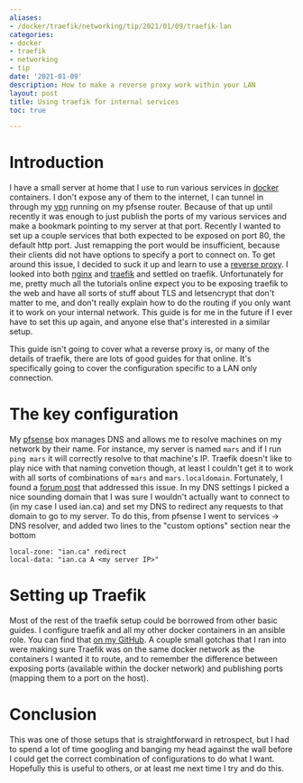 ```yaml
---
aliases:
- /docker/traefik/networking/tip/2021/01/09/traefik-lan
categories:
- docker
- traefik
- networking
- tip
date: '2021-01-09'
description: How to make a reverse proxy work within your LAN
layout: post
title: Using traefik for internal services
toc: true

---
```


# Introduction

I have a small server at home that I use to run various services in [docker](https://www.docker.com/) containers. I don't expose any of them to the internet, I can tunnel in through my [vpn](2020-05-06-pfsense.md#openvpn---secure-remote-access) running on my pfsense router. Because of that up until recently it was enough to just publish the ports of my various services and make a bookmark pointing to my server at that port. Recently I wanted to set up a couple services that both expected to be exposed on port 80, the default http port. Just remapping the port would be insufficient, because their clients did not have options to specify a port to connect on. To get around this issue, I decided to suck it up and learn to use a [reverse proxy](https://en.wikipedia.org/wiki/Reverse_proxy). I looked into both [nginx](https://docs.nginx.com/nginx/admin-guide/web-server/reverse-proxy/) and [traefik](https://traefik.io/) and settled on traefik. Unfortunately for me, pretty much all the tutorials online expect you to be exposing traefik to the web and have all sorts of stuff about TLS and letsencrypt that don't matter to me, and don't really explain how to do the routing if you only want it to work on your internal network. This guide is for me in the future if I ever have to set this up again, and anyone else that's interested in a similar setup.

This guide isn't going to cover what a reverse proxy is, or many of the details of traefik, there are lots of good guides for that online. It's specifically going to cover the configuration specific to a LAN only connection.

# The key configuration

My [pfsense](2020-05-06-pfsense.md#dns) box manages DNS and allows me to resolve machines on my network by their name. For instance, my server is named ```mars``` and if I run ```ping mars``` it will correctly resolve to that machine's IP. Traefik doesn't like to play nice with that naming convetion though, at least I couldn't get it to work with all sorts of combinations of ```mars``` and ```mars.localdomain```. Fortunately, I found a [forum post](https://forum.netgate.com/topic/103737/dns-resolver-host-override) that addressed this issue. In my DNS settings I picked a nice sounding domain that I was sure I wouldn't actually want to connect to (in my case I used ian.ca) and set my DNS to redirect any requests to that domain to go to my server. To do this, from pfsense I went to services -> DNS resolver, and added two lines to the "custom options" section near the bottom

```
local-zone: "ian.ca" redirect
local-data: "ian.ca A <my server IP>"
```

# Setting up Traefik

Most of the rest of the traefik setup could be borrowed from other basic guides. I configure traefik and all my other docker containers in an ansible role. You can find that [on my GitHub](https://github.com/ianepreston/recipes/blob/master/ansible/roles/docker/tasks/main.yml). A couple small gotchas that I ran into were making sure Traefik was on the same docker network as the containers I wanted it to route, and to remember the difference between exposing ports (available within the docker network) and publishing ports (mapping them to a port on the host).

# Conclusion

This was one of those setups that is straightforward in retrospect, but I had to spend a lot of time googling and banging my head against the wall before I could get the correct combination of configurations to do what I want. Hopefully this is useful to others, or at least me next time I try and do this.